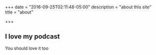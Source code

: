 +++
date = "2016-09-25T02:11:48-05:00"
description = "about this site"
title = "about"

+++

## I love my podcast
You should love it too
